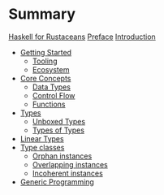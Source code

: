 # Summary

[Haskell for Rustaceans](./title.md)
[Preface](./preface.md)
[Introduction](./introduction.md)

- [Getting Started](./ch01-00-getting-started.md)
  - [Tooling](./ch01-01-tooling.md)
  - [Ecosystem](./ch01-02-ecosystem.md)
- [Core Concepts](./ch02-00-core-concepts.md)
  - [Data Types](./ch02-01-data-types.md)
  - [Control Flow](./ch02-02-control-flow.md)
  - [Functions]()
- [Types]()
  - [Unboxed Types]()
  - [Types of Types]()
- [Linear Types]()
- [Type classes]()
  - [Orphan instances]()
  - [Overlapping instances]()
  - [Incoherent instances]()
- [Generic Programming]()
